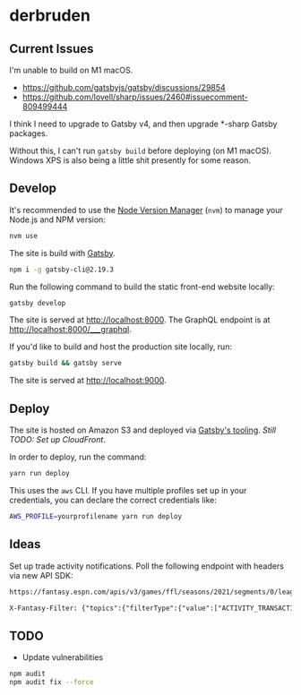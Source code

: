 # derbruden

## Current Issues

I'm unable to build on M1 macOS.

- <https://github.com/gatsbyjs/gatsby/discussions/29854>
- <https://github.com/lovell/sharp/issues/2460#issuecomment-809499444>

I think I need to upgrade to Gatsby v4, and then upgrade \*-sharp Gatsby packages.

Without this, I can't run `gatsby build` before deploying (on M1 macOS). Windows XPS is also being a little shit presently for some reason.

## Develop

It's recommended to use the [Node Version Manager](https://github.com/nvm-sh/nvm) (`nvm`) to manage your Node.js and NPM version:

```sh
nvm use
```

The site is build with [Gatsby](https://www.gatsbyjs.com/docs/quick-start/).

```sh
npm i -g gatsby-cli@2.19.3
```

Run the following command to build the static front-end website locally:

```sh
gatsby develop
```

The site is served at <http://localhost:8000>. The GraphQL endpoint is at <http://localhost:8000/___graphql>.

If you'd like to build and host the production site locally, run:

```sh
gatsby build && gatsby serve
```

The site is served at <http://localhost:9000>.

## Deploy

The site is hosted on Amazon S3 and deployed via [Gatsby's tooling](https://www.gatsbyjs.com/docs/deploying-to-s3-cloudfront/). _Still TODO: Set up CloudFront_.

In order to deploy, run the command:

```sh
yarn run deploy
```

This uses the `aws` CLI. If you have multiple profiles set up in your credentials, you can declare the correct credentials like:

```sh
AWS_PROFILE=yourprofilename yarn run deploy
```

## Ideas

Set up trade activity notifications. Poll the following endpoint with headers via new API SDK:

```txt
https://fantasy.espn.com/apis/v3/games/ffl/seasons/2021/segments/0/leagues/794521/communication/

X-Fantasy-Filter: {"topics":{"filterType":{"value":["ACTIVITY_TRANSACTIONS"]},"limit":25,"limitPerMessageSet":{"value":25},"offset":0,"sortMessageDate":{"sortPriority":1,"sortAsc":false},"sortFor":{"sortPriority":2,"sortAsc":false},"filterDateRange":{"value":1625439600000,"additionalValue":1628809199999},"filterExcludeMessageTypeIds":{"value":[106,202,232,184,183,229,228,227,230,231,188]}}}~]
```

## TODO

- Update vulnerabilities

```sh
npm audit
npm audit fix --force
```
